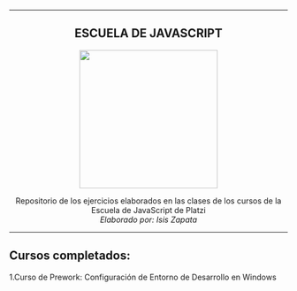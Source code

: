 ---------------------

<div align="center" >

## ESCUELA DE JAVASCRIPT


<img src="https://www.amvo.org.mx/wp-content/uploads/2021/04/logo-platzi-2.png" height="250px">

Repositorio de los ejercicios elaborados en las clases de los cursos de la Escuela de JavaScript de Platzi
  <br>
<i>Elaborado por: Isis Zapata</i>
</div>

---------------------
## Cursos completados:

1.Curso de Prework: Configuración de Entorno de Desarrollo en Windows
